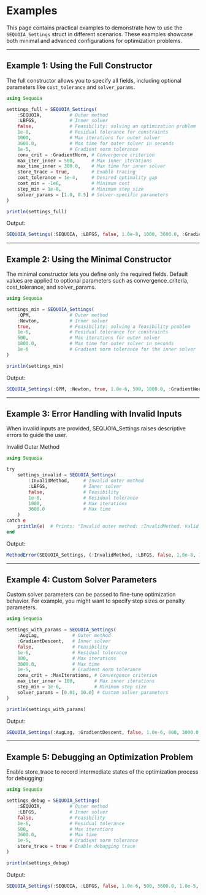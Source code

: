 # Examples

This page contains practical examples to demonstrate how to use the `SEQUOIA_Settings` struct in different scenarios. These examples showcase both minimal and advanced configurations for optimization problems.

---

## Example 1: Using the Full Constructor

The full constructor allows you to specify all fields, including optional parameters like `cost_tolerance` and `solver_params`.

```julia
using Sequoia

settings_full = SEQUOIA_Settings(
    :SEQUOIA,          # Outer method
    :LBFGS,            # Inner solver
    false,             # Feasibility: solving an optimization problem
    1e-8,              # Residual tolerance for constraints
    1000,              # Max iterations for outer solver
    3600.0,            # Max time for outer solver in seconds
    1e-5,              # Gradient norm tolerance
    conv_crit = :GradientNorm, # Convergence criterion
    max_iter_inner = 500,      # Max inner iterations
    max_time_inner = 300.0,    # Max time for inner solver
    store_trace = true,        # Enable tracing
    cost_tolerance = 1e-4,     # Desired optimality gap
    cost_min = -1e6,           # Minimum cost
    step_min = 1e-8,           # Minimum step size
    solver_params = [1.0, 0.5] # Solver-specific parameters
)

println(settings_full)
```
Output:
```julia
SEQUOIA_Settings(:SEQUOIA, :LBFGS, false, 1.0e-8, 1000, 3600.0, :GradientNorm, 500, 300.0, true, 0.0001, -1.0e6, 1.0e-8, [1.0, 0.5])
```
---

## Example 2: Using the Minimal Constructor
The minimal constructor lets you define only the required fields. Default values are applied to optional parameters such as convergence_criteria, cost_tolerance, and solver_params.

```julia
using Sequoia

settings_min = SEQUOIA_Settings(
    :QPM,              # Outer method
    :Newton,           # Inner solver
    true,              # Feasibility: solving a feasibility problem
    1e-6,              # Residual tolerance for constraints
    500,               # Max iterations for outer solver
    1800.0,            # Max time for outer solver in seconds
    1e-6               # Gradient norm tolerance for the inner solver
)

println(settings_min)
```
Output:

```julia
SEQUOIA_Settings(:QPM, :Newton, true, 1.0e-6, 500, 1800.0, :GradientNorm, nothing, nothing, false, nothing, nothing, nothing, nothing)
```
---

## Example 3: Error Handling with Invalid Inputs
When invalid inputs are provided, SEQUOIA_Settings raises descriptive errors to guide the user.

Invalid Outer Method
```julia
using Sequoia

try
    settings_invalid = SEQUOIA_Settings(
        :InvalidMethod,     # Invalid outer method
        :LBFGS,             # Inner solver
        false,              # Feasibility
        1e-8,               # Residual tolerance
        1000,               # Max iterations
        3600.0              # Max time
    )
catch e
    println(e)  # Prints: "Invalid outer method: :InvalidMethod. Valid methods are: QPM, AugLag, IntPt, SEQUOIA."
end
```
Output:
```julia 
MethodError(SEQUOIA_Settings, (:InvalidMethod, :LBFGS, false, 1.0e-8, 1000, 3600.0), 0x0000000000007b29)
```

---

## Example 4: Custom Solver Parameters
Custom solver parameters can be passed to fine-tune optimization behavior. For example, you might want to specify step sizes or penalty parameters.

```julia
using Sequoia

settings_with_params = SEQUOIA_Settings(
    :AugLag,            # Outer method
    :GradientDescent,   # Inner solver
    false,              # Feasibility
    1e-6,               # Residual tolerance
    800,                # Max iterations
    3000.0,             # Max time
    1e-5,               # Gradient norm tolerance
    conv_crit = :MaxIterations, # Convergence criterion
    max_iter_inner = 100,       # Max inner iterations
    step_min = 1e-6,            # Minimum step size
    solver_params = [0.01, 10.0] # Custom solver parameters
)

println(settings_with_params)
```
Output:
```julia
SEQUOIA_Settings(:AugLag, :GradientDescent, false, 1.0e-6, 800, 3000.0, :MaxIterations, 100, nothing, false, nothing, nothing, 1.0e-6, [0.01, 10.0])
```
---

## Example 5: Debugging an Optimization Problem
Enable store_trace to record intermediate states of the optimization process for debugging:

```julia
using Sequoia

settings_debug = SEQUOIA_Settings(
    :SEQUOIA,          # Outer method
    :LBFGS,            # Inner solver
    false,             # Feasibility
    1e-6,              # Residual tolerance
    500,               # Max iterations
    3600.0,            # Max time
    1e-5,              # Gradient norm tolerance
    store_trace = true # Enable debugging trace
)

println(settings_debug)
```
Output:
```julia
SEQUOIA_Settings(:SEQUOIA, :LBFGS, false, 1.0e-6, 500, 3600.0, 1.0e-5, :GradientNorm, nothing, nothing, true, 0.0001, -1.0e6, nothing, nothing)
```